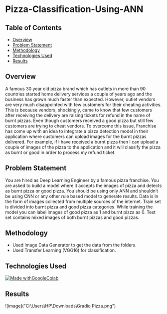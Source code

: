# Pizza-Classification-Using-ANN


## Table of Contents
- [Overview](#Overview)
- [Problem Statement](#Problem-Statement)
- [Methodology](#Methodology)
- [Technologies Used](#Technologies-Used)
- [Results](#Result)

## Overview
A famous 30 year old pizza brand which has outlets in more than 90 countries started home
delivery services a couple of years ago and the business has grown much faster than expected.
However, outlet vendors are very much disappointed with few customers for their cheating
activities. This is because vendors, shockingly, came to know that few customers after receiving the
delivery are raising tickets for refund in the name of burnt pizzas. Even though customers received
a good pizza but still few customers are trying to cheat vendors. To overcome this issue, Franchise
has come up with an idea to integrate a pizza detection model in their application where customers
can upload images for the burnt pizzas delivered. For example, if I have received a burnt pizza then
I can upload a couple of images of the pizza to the application and it will classify the pizza as burnt
or good in order to process my refund ticket.

## Problem Statement
You are hired as Deep Learning Engineer by a famous pizza franchise. You are asked to build a model where it accepts the images of pizza and detects as burnt pizza or good pizza.
You should be using only ANN and shouldn’t be using CNN or any other rule based model to generate results. Data is in the form of images collected from multiple sources of the internet.
Train set is divided into burnt pizza and good pizza categories. While training the model you can label images of good pizza as 1 and burnt pizza as 0. Test set contains mixed images of both burnt pizzas and good pizzas.

## Methodology
- Used Image Data Generator to get the data from the folders.
- Used Transfer Learning (VGG16) for classification.

## Technologies Used
[![Made withGoogleColab](https://img.shields.io/badge/Made%20with-Jupyter-orange?style=for-the-badge&logo=Jupyter)](https://jupyter.org/try)

## Results
![image]("C:\Users\HP\Downloads\Gradio Pizza.png")
